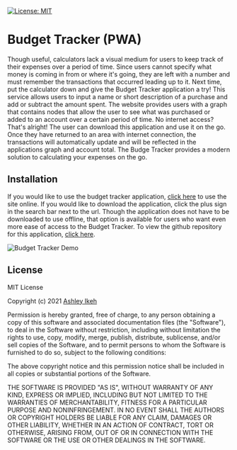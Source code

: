 [![License: MIT](https://img.shields.io/badge/License-MIT-yellow.svg)](https://opensource.org/licenses/MIT) 
# Budget Tracker (PWA)

Though useful, calculators lack a visual medium for users to keep track of their expenses over a period of time. Since users cannot specify what money is coming in from or where it's going, they are left with a number and must remember the transactions that occurred leading up to it.
Next time, put the calculator down and give the Budget Tracker application a try! This service allows users to input a name or short description of a purchase and add or subtract the amount spent. The website provides users with a graph that contains nodes that allow the user to see what was purchased or added to an account over a certain period of time.
No internet access? That's alright! The user can download this application and use it on the go. Once they have returned to an area with internet connection, the transactions will automatically update and will be reflected in the applications graph and account total.
The Budge Tracker provides a modern solution to calculating your expenses on the go.

## Installation

If you would like to use the budget tracker application, [click here](https://young-peak-40815.herokuapp.com/) to use the site online. If you would like to download the application, click the plus sign in the search bar next to the url. Though the application does not have to be downloaded to use offline, that option is available for users who want even more ease of access to the Budget Tracker.
To view the github repository for this application, [click here](https://github.com/Aikeh2021/Budget-Tracker-PWA).

![Budget Tracker Demo](public/images/budget-tracker-demo.gif)

##

## License

MIT License

Copyright (c) 2021 [Ashley Ikeh](https://github.com/Aikeh2021)

Permission is hereby granted, free of charge, to any person obtaining a copy
of this software and associated documentation files (the "Software"), to deal
in the Software without restriction, including without limitation the rights
to use, copy, modify, merge, publish, distribute, sublicense, and/or sell
copies of the Software, and to permit persons to whom the Software is
furnished to do so, subject to the following conditions:

The above copyright notice and this permission notice shall be included in all
copies or substantial portions of the Software.

THE SOFTWARE IS PROVIDED "AS IS", WITHOUT WARRANTY OF ANY KIND, EXPRESS OR
IMPLIED, INCLUDING BUT NOT LIMITED TO THE WARRANTIES OF MERCHANTABILITY,
FITNESS FOR A PARTICULAR PURPOSE AND NONINFRINGEMENT. IN NO EVENT SHALL THE
AUTHORS OR COPYRIGHT HOLDERS BE LIABLE FOR ANY CLAIM, DAMAGES OR OTHER
LIABILITY, WHETHER IN AN ACTION OF CONTRACT, TORT OR OTHERWISE, ARISING FROM,
OUT OF OR IN CONNECTION WITH THE SOFTWARE OR THE USE OR OTHER DEALINGS IN THE
SOFTWARE.